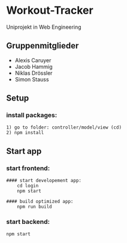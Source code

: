 # Workout-Tracker
Uniprojekt in Web Engineering
## Gruppenmitglieder
- Alexis Caruyer
- Jacob Hammig
- Niklas Drössler
- Simon Stauss

## Setup
### install packages:

	1) go to folder: controller/model/view (cd)
	2) npm install

## Start app
### start frontend:
	#### start developement app:
		cd login
		npm start

	#### build optimized app:
		npm run build
### start backend:
	npm start
